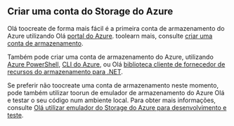 ## <a name="create-an-azure-storage-account"></a>Criar uma conta do Storage do Azure
Olá toocreate de forma mais fácil é a primeira conta de armazenamento do Azure utilizando Olá [portal do Azure](https://portal.azure.com). toolearn mais, consulte [criar uma conta de armazenamento](../articles/storage/common/storage-create-storage-account.md#create-a-storage-account).

Também pode criar uma conta de armazenamento do Azure, utilizando [Azure PowerShell](../articles/storage/common/storage-powershell-guide-full.md), [CLI do Azure](../articles/storage/common/storage-azure-cli.md), ou Olá [biblioteca cliente de fornecedor de recursos do armazenamento para .NET](/dotnet/api/microsoft.azure.management.storage).

Se preferir não toocreate uma conta de armazenamento neste momento, pode também utilizar toorun de emulador de armazenamento do Azure Olá e testar o seu código num ambiente local. Para obter mais informações, consulte [Olá utilizar emulador do Storage do Azure para desenvolvimento e teste](../articles/storage/common/storage-use-emulator.md).

